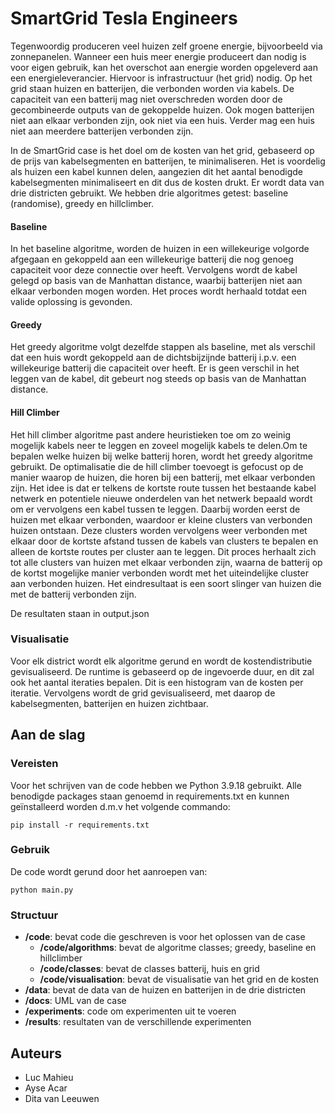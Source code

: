# SmartGrid Tesla Engineers

Tegenwoordig produceren veel huizen zelf groene energie, bijvoorbeeld via zonnepanelen. Wanneer een huis meer energie produceert dan nodig is voor eigen gebruik, kan het overschot aan energie worden opgeleverd aan een energieleverancier. Hiervoor is infrastructuur (het grid) nodig. Op het grid staan huizen en batterijen, die verbonden worden via kabels. De capaciteit van een batterij mag niet overschreden worden door de gecombineerde outputs van de gekoppelde huizen. Ook mogen batterijen niet aan elkaar verbonden zijn, ook niet via een huis. Verder mag een huis niet aan meerdere batterijen verbonden zijn. 

In de SmartGrid case is het doel om de kosten van het grid, gebaseerd op de prijs van kabelsegmenten en batterijen, te minimaliseren. Het is voordelig als huizen een kabel kunnen delen, aangezien dit het aantal benodigde kabelsegmenten minimaliseert en dit dus de kosten drukt. Er wordt data van drie districten gebruikt. We hebben drie algoritmes getest: baseline (randomise), greedy en hillclimber.

#### Baseline
In het baseline algoritme, worden de huizen in een willekeurige volgorde afgegaan en gekoppeld aan een willekeurige batterij die nog genoeg capaciteit voor deze connectie over heeft. Vervolgens wordt de kabel gelegd op basis van de Manhattan distance, waarbij batterijen niet aan elkaar verbonden mogen worden. Het proces wordt herhaald totdat een valide oplossing is gevonden.

#### Greedy
Het greedy algoritme volgt dezelfde stappen als baseline, met als verschil dat een huis wordt gekoppeld aan de dichtsbijzijnde batterij i.p.v. een willekeurige batterij die capaciteit over heeft. Er is geen verschil in het leggen van de kabel, dit gebeurt nog steeds op basis van de Manhattan distance.

#### Hill Climber
Het hill climber algoritme past andere heuristieken toe om zo weinig mogelijk kabels neer te leggen en zoveel mogelijk kabels te delen.Om te bepalen welke huizen bij welke batterij horen, wordt het greedy algoritme gebruikt. De optimalisatie die de hill climber toevoegt is gefocust op de manier waarop de huizen, die horen bij een batterij, met elkaar verbonden zijn. Het idee is dat er telkens de kortste route tussen het bestaande kabel netwerk en potentiele nieuwe onderdelen van het netwerk bepaald wordt om er vervolgens een kabel tussen te leggen. Daarbij worden eerst de huizen met elkaar verbonden, waardoor er kleine clusters van verbonden huizen ontstaan. Deze clusters worden vervolgens weer verbonden met elkaar door de kortste afstand tussen de kabels van clusters te bepalen en alleen de kortste routes per cluster aan te leggen. Dit proces herhaalt zich tot alle clusters van huizen met elkaar verbonden zijn, waarna de batterij op de kortst mogelijke manier verbonden wordt met het uiteindelijke cluster aan verbonden huizen. Het eindresultaat is een soort slinger van huizen die met de batterij verbonden zijn.

De resultaten staan in output.json

### Visualisatie
Voor elk district wordt elk algoritme gerund en wordt de kostendistributie gevisualiseerd. De runtime is gebaseerd op de ingevoerde duur, en dit zal ook het aantal iteraties bepalen. Dit is een histogram van de kosten per iteratie.
Vervolgens wordt de grid gevisualiseerd, met daarop de kabelsegmenten, batterijen en huizen zichtbaar. 

## Aan de slag

### Vereisten

Voor het schrijven van de code hebben we Python 3.9.18 gebruikt. Alle benodigde packages staan genoemd in requirements.txt en kunnen geïnstalleerd worden d.m.v het volgende commando: 

```
pip install -r requirements.txt
```

### Gebruik

De code wordt gerund door het aanroepen van:

```
python main.py
```

### Structuur

- **/code**: bevat code die geschreven is voor het oplossen van de case
  - **/code/algorithms**: bevat de algoritme classes; greedy, baseline en hillclimber
  - **/code/classes**: bevat de classes batterij, huis en grid
  - **/code/visualisation**: bevat de visualisatie van het grid en de kosten
- **/data**: bevat de data van de huizen en batterijen in de drie districten
- **/docs**: UML van de case
- **/experiments**: code om experimenten uit te voeren
- **/results**: resultaten van de verschillende experimenten

## Auteurs
- Luc Mahieu
- Ayse Acar
- Dita van Leeuwen
